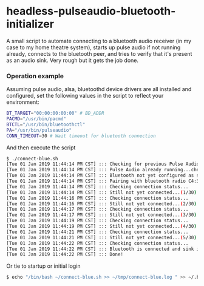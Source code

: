 # headless-pulseaudio-bluetooth-initializer
A small script to automate connecting to a bluetooth audio receiver (in my case to my home theatre system), starts up pulse audio if not running already, connects to the bluetooth peer, and tries to verify that it's present as an audio sink. Very rough but it gets the job done.

### Operation example
Assuming pulse audio, alsa, bluetoothd device drivers are all installed and configured, set the following values in the script to reflect your environment:
```bash
BT_TARGET="00:00:00:00:00" # BD_ADDR 
PACMD="/usr/bin/pacmd"
BTCTL="/usr/bin/bluetoothctl"
PA="/usr/bin/pulseaudio"
CONN_TIMEOUT=30 # Wait timeout for bluetooth connection
```

And then execute the script
```bash
$ ./connect-blue.sh
[Tue 01 Jan 2019 11:44:14 PM CST] ::: Checking for previous Pulse Audio PIDs
[Tue 01 Jan 2019 11:44:14 PM CST] ::: Pulse Audio already running...checking if bluetooth is configured as sink...
[Tue 01 Jan 2019 11:44:14 PM CST] ::: Bluetooth not yet configured as sink...configuring
[Tue 01 Jan 2019 11:44:14 PM CST] ::: Pairing with bluetooth radio C4:30:18:11:BF:76
[Tue 01 Jan 2019 11:44:14 PM CST] ::: Checking connection status...
[Tue 01 Jan 2019 11:44:14 PM CST] ::: Still not yet connected...(1/30)
[Tue 01 Jan 2019 11:44:16 PM CST] ::: Checking connection status...
[Tue 01 Jan 2019 11:44:16 PM CST] ::: Still not yet connected...(2/30)
[Tue 01 Jan 2019 11:44:17 PM CST] ::: Checking connection status...
[Tue 01 Jan 2019 11:44:17 PM CST] ::: Still not yet connected...(3/30)
[Tue 01 Jan 2019 11:44:19 PM CST] ::: Checking connection status...
[Tue 01 Jan 2019 11:44:19 PM CST] ::: Still not yet connected...(4/30)
[Tue 01 Jan 2019 11:44:21 PM CST] ::: Checking connection status...
[Tue 01 Jan 2019 11:44:21 PM CST] ::: Still not yet connected...(5/30)
[Tue 01 Jan 2019 11:44:22 PM CST] ::: Checking connection status...
[Tue 01 Jan 2019 11:44:22 PM CST] ::: Bluetooth is connected and sink is set!
[Tue 01 Jan 2019 11:44:22 PM CST] ::: Done!
```

Or tie to startup or initial login
```bash
$ echo "/bin/bash ~/connect-blue.sh >> ~/tmp/connect-blue.log " >> ~/.bash_profile
```

